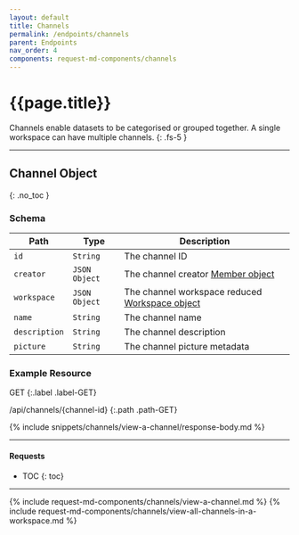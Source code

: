 ```yaml
---
layout: default
title: Channels
permalink: /endpoints/channels
parent: Endpoints
nav_order: 4
components: request-md-components/channels
---
```


# {{page.title}}

Channels enable datasets to be categorised or grouped together. A single workspace can have multiple channels.
{: .fs-5 }

---

## Channel Object
{: .no_toc }

### Schema

Path | Type | Description
---- | ---- | -----------
`id` | `String` | The channel ID
`creator` | `JSON Object` | The channel creator [Member object](members#member-object)
`workspace` | `JSON Object` | The channel workspace reduced [Workspace object](workspaces#workspace-object)
`name` | `String` | The channel name
`description` | `String` | The channel description
`picture` | `String` | The channel picture metadata

### Example Resource

GET
{:.label .label-GET}

/api/channels/{channel-id}
{:.path .path-GET}

{% include snippets/channels/view-a-channel/response-body.md %}

---

#### Requests

- TOC
{: toc}

---

{% include request-md-components/channels/view-a-channel.md %}
{% include request-md-components/channels/view-all-channels-in-a-workspace.md %}
